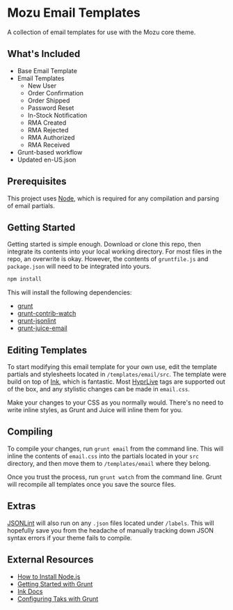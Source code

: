 # Mozu Email Templates

A collection of email templates for use with the Mozu core theme.

## What's Included

* Base Email Template
* Email Templates
	* New User
	* Order Confirmation
	* Order Shipped
	* Password Reset
	* In-Stock Notification
	* RMA Created
	* RMA Rejected
	* RMA Authorized
	* RMA Received
* Grunt-based workflow
* Updated en-US.json

## Prerequisites

This project uses [Node](http://nodejs.org/), which is required for any compilation and parsing of email partials.

## Getting Started

Getting started is simple enough. Download or clone this repo, then integrate its contents into your local working directory. For most files in the repo, an overwrite is okay. However, the contents of `gruntfile.js` and `package.json` will need to be integrated into yours.

``` bash
npm install
```

This will install the following dependencies:

* [grunt](https://www.npmjs.org/package/grunt)
* [grunt-contrib-watch](https://www.npmjs.org/package/grunt-contrib-watch)
* [grunt-jsonlint](https://www.npmjs.org/package/grunt-jsonlint)
* [grunt-juice-email](https://www.npmjs.org/package/grunt-juice-email)

## Editing Templates

To start modifying this email template for your own use, edit the template partials and stylesheets located in `/templates/email/src`. The template were build on top of [Ink](http://zurb.com/ink/), which is fantastic. Most [HyprLive](http://developer.mozu.com/learn/theme-development/key-theme-concepts/mozu-hyprlive) tags are supported out of the box, and any stylistic changes can be made in `email.css`.

Make your changes to your CSS as you normally would. There's no need to write inline styles, as Grunt and Juice will inline them for you.

## Compiling

To compile your changes, run `grunt email` from the command line. This will inline the contents of `email.css` into the partials located in your `src` directory, and then move them to `/templates/email` where they belong.

Once you trust the process, run `grunt watch` from the command line. Grunt will recompile all templates once you save the source files.

## Extras

[JSONLint](http://jsonlint.com/) will also run on any `.json` files located under `/labels`. This will hopefully save you from the headache of manually tracking down JSON syntax errors if your theme fails to compile.

## External Resources

* [How to Install Node.js](http://howtonode.org/how-to-install-nodejs)
* [Getting Started with Grunt](http://gruntjs.com/getting-started)
* [Ink Docs](http://zurb.com/ink/docs.php)
* [Configuring Taks with Grunt](http://gruntjs.com/configuring-tasks)
